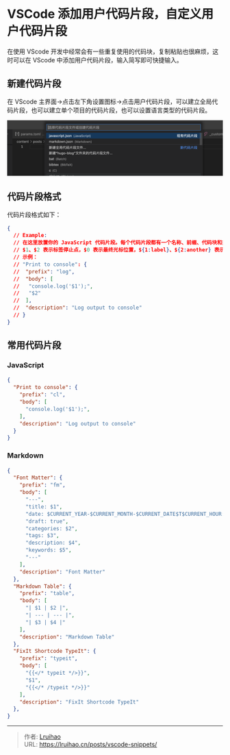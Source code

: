 # VSCode 添加用户代码片段，自定义用户代码片段


在使用 VScode 开发中经常会有一些重复使用的代码块，复制粘贴也很麻烦，这时可以在 VScode 中添加用户代码片段，输入简写即可快捷输入。

<!--more-->

## 新建代码片段

在 VScode 主界面->点击左下角设置图标->点击用户代码片段，可以建立全局代码片段，也可以建立单个项目的代码片段，也可以设置语言类型的代码片段。

![create-snippets](images/23_1694658794.png)

## 代码片段格式

代码片段格式如下：

```json
{
  // Example:
  // 在这里放置你的 JavaScript 代码片段。每个代码片段都有一个名称、前缀、代码块和描述。前缀用于触发代码片段，代码块将被展开并插入。可能使用的变量有：
  // $1、$2 表示标签停止点，$0 表示最终光标位置，${1:label}、${2:another} 表示占位符。具有相同 id 的占位符是相互关联的。
  // 示例：
  // "Print to console": {
  //  "prefix": "log",
  //  "body": [
  //   "console.log('$1');",
  //   "$2"
  //  ],
  //  "description": "Log output to console"
  // }
}
```

## 常用代码片段

### JavaScript

```json {title=javaScript.json}
{
  "Print to console": {
    "prefix": "cl",
    "body": [
      "console.log('$1');",
    ],
    "description": "Log output to console"
  }
}
```

### Markdown

```json {title=markdown.json}
{
  "Font Matter": {
    "prefix": "fm",
    "body": [
      "---",
      "title: $1",
      "date: $CURRENT_YEAR-$CURRENT_MONTH-$CURRENT_DATE$T$CURRENT_HOUR:$CURRENT_MINUTE:$CURRENT_SECOND+08:00",
      "draft: true",
      "categories: $2",
      "tags: $3",
      "description: $4",
      "keywords: $5",
      "---"
    ],
    "description": "Font Matter"
  },
  "Markdown Table": {
    "prefix": "table",
    "body": [
      "| $1 | $2 |",
      "| --- | --- |",
      "| $3 | $4 |"
    ],
    "description": "Markdown Table"
  },
  "FixIt Shortcode TypeIt": {
    "prefix": "typeit",
    "body": [
      "{{</* typeit */>}}",
      "$1",
      "{{</* /typeit */>}}"
    ],
    "description": "FixIt Shortcode TypeIt"
  },
}
```


---

> 作者: [Lruihao](https://github.com/Lruihao)  
> URL: https://lruihao.cn/posts/vscode-snippets/  

